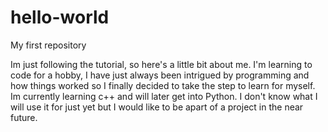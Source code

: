 # hello-world
My first repository

Im just following the tutorial, so here's a little bit about me. I'm learning to code for a hobby, I have just always been intrigued by programming and how things worked so I finally decided to take the step to learn for myself. Im currently learning c++ and will later get into Python. I don't know what I will use it for just yet but I would like to be apart of a project in the near future.
